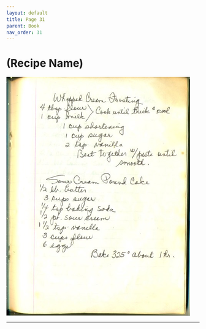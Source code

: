 ```yaml
---
layout: default
title: Page 31
parent: Book
nav_order: 31
---
```


# (Recipe Name)
![Recipe Image](/recipe-images/pages/page-31.jpg)

---
